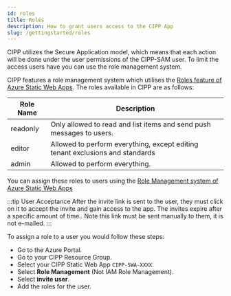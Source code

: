 ```yaml
---
id: roles
title: Roles
description: How to grant users access to the CIPP App
slug: /gettingstarted/roles
---
```


CIPP utilizes the Secure Application model, which means that each action will be done under the user permissions of the CIPP-SAM user. To limit the access users have you can use the role management system. 

CIPP features a role management system which utilises the [Roles feature of Azure Static Web Apps](https://docs.microsoft.com/en-us/azure/static-web-apps/authentication-authorization?tabs=invitations#roles). The roles available in CIPP are as follows:

| Role Name | Description                                                                   |
| --------- | ----------------------------------------------------------------------------- |
| readonly  | Only allowed to read and list items and send push messages to users.          |
| editor    | Allowed to perform everything, except editing tenant exclusions and standards |
| admin     | Allowed to perform everything.                                                |

You can assign these roles to users using the [Role Management system of Azure Static Web Apps](https://docs.microsoft.com/en-us/azure/static-web-apps/authentication-authorization?tabs=invitations#role-management)

:::tip User Acceptance
After the invite link is sent to the user, they must click on it to accept the invite and gain access to the app.  The invites expire after a specific amount of time.. Note this link must be sent manually to them, it is not e-mailed.
:::

To assign a role to a user you would follow these steps:

- Go to the Azure Portal.
- Go to your CIPP Resource Group.
- Select your CIPP Static Web App `CIPP-SWA-XXXX`.
- Select **Role Management** (Not IAM Role Management).
- Select **invite user**.
- Add the roles for the user.
